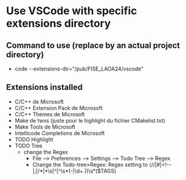 # Use VSCode with specific extensions directory

## Command to use (replace <directory> by an actual project directory)

* code --extensions-dir="/pub/FISE_LAOA24/vscode" <directory>

## Extensions installed

* C/C++ de Microsoft
* C/C++ Extension Pack de Microsoft
* C/C++ Themes de Microsoft
* Make de twxs (juste pour le highlight du fichier CMakelist.txt)
* Make Tools de Microsoft
* Intellicode Completions de Microsoft
* TODO Highlight
* TODO Tree
	* change the Regex
		* File --> Preferences --> Settings --> Todo Tree --> Regex
		* Change the Todo-tree>Regex: Regex setting to (//|#|<!--|;|/\*|\*\s|^|^\s*(-|\d+.))\s*($TAGS)
